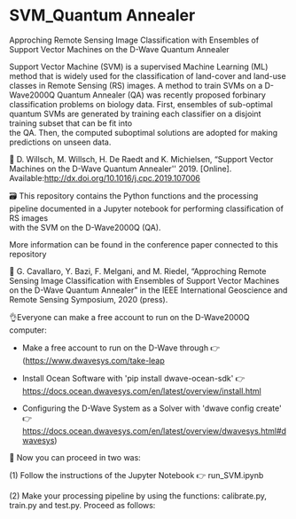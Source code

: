 # SVM_Quantum Annealer

Approching Remote Sensing Image Classification with Ensembles of Support Vector Machines on the D-Wave Quantum Annealer


Support Vector Machine (SVM) is a supervised Machine Learning (ML) method that is widely used for the classification of land-cover and land-use  
classes in Remote Sensing (RS) images. A method to train SVMs on a D-Wave2000Q Quantum Annealer (QA) was recently proposed forbinary classification 
problems on biology data. First, ensembles of sub-optimal quantum SVMs are generated by training each classifier on a disjoint training subset that can be fit into  
the QA. Then, the computed suboptimal solutions are adopted for making predictions on unseen data.   

📃 D. Willsch, M. Willsch, H. De Raedt and K. Michielsen, “Support Vector Machines on the D-Wave Quantum Annealer'' 2019. 
[Online]. Available:http://dx.doi.org/10.1016/j.cpc.2019.107006


🗃 This repository contains the Python functions and the processing pipeline documented in a Jupyter notebook for performing classification of RS images  
with the SVM on the D-Wave2000Q (QA). 

More information can be found in the conference paper connected to this repository

📜 G.  Cavallaro,  Y.  Bazi,  F.  Melgani,  and  M.  Riedel,
“Approching Remote Sensing Image Classification with Ensembles of Support Vector Machines on the D-Wave Quantum Annealer” 
in the IEEE International Geoscience and Remote Sensing Symposium, 2020 (press). 


👌Everyone can make a free account to run on the D-Wave2000Q computer: 

- Make a free account to run on the D-Wave through 👉 (https://www.dwavesys.com/take-leap

- Install Ocean Software with 'pip install dwave-ocean-sdk' 👉 https://docs.ocean.dwavesys.com/en/latest/overview/install.html

- Configuring the D-Wave System as a Solver with 'dwave config create' 👉 https://docs.ocean.dwavesys.com/en/latest/overview/dwavesys.html#dwavesys)


📐 Now you can proceed in two was:

(1) Follow the instructions of the Jupyter Notebook 👉 run_SVM.ipynb

(2) Make your processing pipeline by using the functions: calibrate.py, train.py and test.py. 
    Proceed as follows: 


